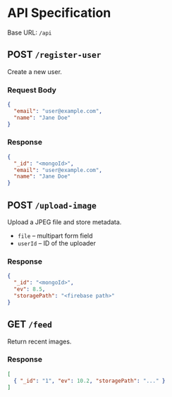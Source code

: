 # API Specification

Base URL: `/api`

## POST `/register-user`
Create a new user.

### Request Body
```json
{
  "email": "user@example.com",
  "name": "Jane Doe"
}
```

### Response
```json
{
  "_id": "<mongoId>",
  "email": "user@example.com",
  "name": "Jane Doe"
}
```

## POST `/upload-image`
Upload a JPEG file and store metadata.

- `file` – multipart form field
- `userId` – ID of the uploader

### Response
```json
{
  "_id": "<mongoId>",
  "ev": 8.5,
  "storagePath": "<firebase path>"
}
```

## GET `/feed`
Return recent images.

### Response
```json
[
  { "_id": "1", "ev": 10.2, "storagePath": "..." }
]
```
